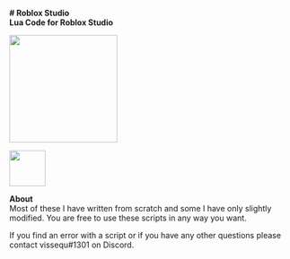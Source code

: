 <b># Roblox Studio</b><br>
<b>Lua Code for Roblox Studio</b>

<a href="https://vissequ.com" target="_blank"><img src="https://vissequ.com/images/vissequ_studios_logo.png" height="192" width="192"></img></a>

<a href="https://discord.com/invite/Y39axAq" target="_blank"><img src="https://vissequ.com/images/discord.png" height="64" width="64"></img></a>

<b>About</b><br>
Most of these I have written from scratch and some I have only slightly modified. You are free to use these scripts in any way you want.

If you find an error with a script or if you have any other questions please contact vissequ#1301 on Discord.
